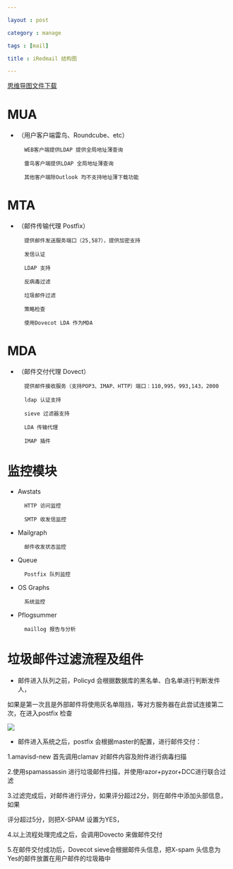 ---
layout : post
category : manage
tags : [mail]
title : iRedmail 结构图
---
[思维导图文件下载](#)
# MUA
- （用户客户端雷鸟、Roundcube、etc）
        WEB客户端提供LDAP 提供全局地址薄查询
        雷鸟客户端提供LDAP 全局地址薄查询
        其他客户端除Outlook 均不支持地址薄下载功能
# MTA
- （邮件传输代理 Postfix）
        提供邮件发送服务端口（25,587），提供加密支持
        发信认证
        LDAP 支持
        反病毒过滤
        垃圾邮件过滤
        策略检查
        使用Dovecot LDA 作为MDA 
# MDA 
- （邮件交付代理 Dovect）
        提供邮件接收服务（支持POP3、IMAP、HTTP）端口：110,995，993,143，2000
        ldap 认证支持
        sieve 过滤器支持
        LDA 传输代理
        IMAP 插件
# 监控模块
- Awstats
        HTTP 访问监控
        SMTP 收发信监控
- Mailgraph
        邮件收发状态监控
- Queue
        Postfix 队列监控
- OS Graphs
        系统监控 
- Pflogsummer
        maillog 报告与分析
# 垃圾邮件过滤流程及组件
- 邮件进入队列之前，Policyd 会根据数据库的黑名单、白名单进行判断发件人，
如果是第一次且是外部邮件将使用灰名单阻挡，等对方服务器在此尝试连接第二次，在进入postfix 检查
<html><img src="images/6n99nc9f5lpem3a0dsoom7avgu.jpg">
- 邮件进入系统之后，postfix 会根据master的配置，进行邮件交付：
1.amavisd-new 首先调用clamav 对邮件内容及附件进行病毒扫描
2.使用spamassassin 进行垃圾邮件扫描，并使用razor+pyzor+DCC进行联合过滤
3.过滤完成后，对邮件进行评分，如果评分超过2分，则在邮件中添加头部信息，如果
   评分超过5分，则把X-SPAM 设置为YES，
4.以上流程处理完成之后，会调用Dovecto 来做邮件交付
5.在邮件交付成功后，Dovecot sieve会根据邮件头信息，把X-spam 头信息为Yes的邮件放置在用户邮件的垃圾箱中